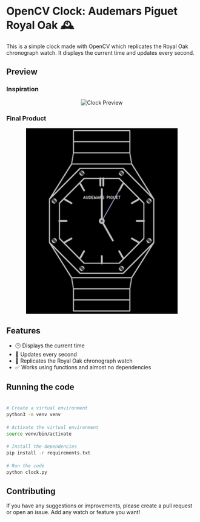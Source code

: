 # OpenCV Clock: Audemars Piguet Royal Oak 🕰️

This is a simple clock made with OpenCV which replicates the Royal Oak chronograph watch. It displays the current time and updates every second.

## Preview

### Inspiration

<div align="center">
  <img src="inspiration/inspiration/ap/ap_inspo.webp" alt="Clock Preview" width="400"/>
</div>

### Final Product

<div align="center">
  <img src="inspiration/ap/ap_curr.png" alt="Clock Preview" width="400"/>
</div>

## Features

- 🕒 Displays the current time
- 🔄 Updates every second
- 🎨 Replicates the Royal Oak chronograph watch
- ✅ Works using functions and almost no dependencies

## Running the code

```bash

# Create a virtual environment
python3 -m venv venv

# Activate the virtual environment
source venv/bin/activate

# Install the dependencies
pip install -r requirements.txt

# Run the code
python clock.py
```

## Contributing

If you have any suggestions or improvements, please create a pull request or open an issue. Add any watch or feature you want!

